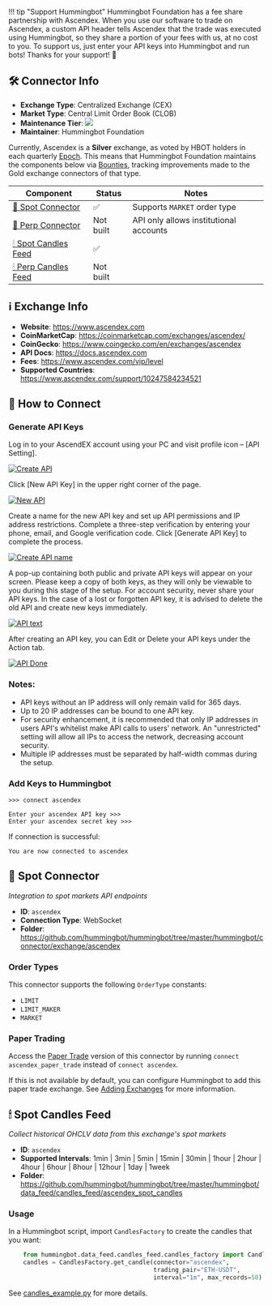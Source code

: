 !!! tip "Support Hummingbot"
    Hummingbot Foundation has a fee share partnership with Ascendex. When you use our software to trade on Ascendex, a custom API header tells Ascendex that the trade was executed using Hummingbot, so they share a portion of your fees with us, at no cost to you. To support us, just enter your API keys into Hummingbot and run bots! Thanks for your support! 🙏

## 🛠 Connector Info

- **Exchange Type**: Centralized Exchange (CEX)
- **Market Type**: Central Limit Order Book (CLOB)
- **Maintenance Tier**: ![](https://img.shields.io/static/v1?label=Hummingbot&message=SILVER&color=white)
- **Maintainer**: Hummingbot Foundation

Currently, Ascendex is a **Silver** exchange, as voted by HBOT holders in each quarterly [Epoch](/governance/epochs). This means that Hummingbot Foundation maintains the components below via [Bounties](/governance/bounties), tracking improvements made to the Gold exchange connectors of that type.

| Component | Status | Notes | 
| --------- | ------ | ----- |
| [🔀 Spot Connector](#spot-connector) | ✅ | Supports `MARKET` order type
| [🔀 Perp Connector](#perp-connector) | Not built | API only allows institutional accounts |
| [🕯 Spot Candles Feed](#spot-candles-feed) | ✅ |
| [🕯 Perp Candles Feed](#perp-candles-feed) | Not built |

## ℹ️ Exchange Info

- **Website**: <https://www.ascendex.com>
- **CoinMarketCap**: <https://coinmarketcap.com/exchanges/ascendex/>
- **CoinGecko**: <https://www.coingecko.com/en/exchanges/ascendex>
- **API Docs**: <https://docs.ascendex.com>
- **Fees**: <https://www.ascendex.com/vip/level>
- **Supported Countries**: <https://www.ascendex.com/support/10247584234521> 

## 🔑 How to Connect

### Generate API Keys

Log in to your AscendEX account using your PC and visit profile icon – [API Setting].

   [![Create API](ascendex-api1.png)](ascendex-api1.png)

Click [New API Key] in the upper right corner of the page.

   [![New API](ascendex-api2.png)](ascendex-api2.png)

Create a name for the new API key and set up API permissions and IP address restrictions. Complete a three-step verification by entering your phone, email, and Google verification code. Click [Generate API Key] to complete the process.

   [![Create API name](ascendex-api3.png)](ascendex-api3.png)

A pop-up containing both public and private API keys will appear on your screen. Please keep a copy of both keys, as they will only be viewable to you during this stage of the setup. 
For account security, never share your API keys. In the case of a lost or forgotten API key, it is advised to delete the old API and create new keys immediately.

   [![API text](ascendex-api4.png)](ascendex-api4.png)

After creating an API key, you can Edit or Delete your API keys under the Action tab.

   [![API Done](ascendex-api5.png)](ascendex-api5.png)

### Notes:

- API keys without an IP address will only remain valid for 365 days.
- Up to 20 IP addresses can be bound to one API key.
- For security enhancement, it is recommended that only IP addresses in users API's whitelist make API calls to users' network. An "unrestricted" setting will allow all IPs to access the network, decreasing account security.
- Multiple IP addresses must be separated by half-width commas during the setup.

### Add Keys to Hummingbot

```
>>> connect ascendex

Enter your ascendex API key >>>
Enter your ascendex secret key >>>
```

If connection is successful:

```
You are now connected to ascendex
```

## 🔀 Spot Connector
*Integration to spot markets API endpoints*

- **ID**: `ascendex`
- **Connection Type**: WebSocket
- **Folder**: https://github.com/hummingbot/hummingbot/tree/master/hummingbot/connector/exchange/ascendex

### Order Types

This connector supports the following `OrderType` constants:

- `LIMIT`
- `LIMIT_MAKER`
- `MARKET`

### Paper Trading

Access the [Paper Trade](/global-configs/paper-trade/) version of this connector by running `connect ascendex_paper_trade` instead of `connect ascendex`.

If this is not available by default, you can configure Hummingbot to add this paper trade exchange. See [Adding Exchanges](/global-configs/paper-trade/#adding-exchanges) for more information.

## 🕯 Spot Candles Feed
*Collect historical OHCLV data from this exchange's spot markets*

- **ID**: `ascendex`
- **Supported Intervals**: 1min | 3min | 5min | 15min | 30min | 1hour | 2hour | 4hour | 6hour | 8hour | 12hour |  1day | 1week
- **Folder**: https://github.com/hummingbot/hummingbot/tree/master/hummingbot/data_feed/candles_feed/ascendex_spot_candles

### Usage

In a Hummingbot script, import `CandlesFactory` to create the candles that you want:
```python
    from hummingbot.data_feed.candles_feed.candles_factory import CandlesFactory
    candles = CandlesFactory.get_candle(connector="ascendex",
                                        trading_pair="ETH-USDT",
                                        interval="1m", max_records=50)
```

See [candles_example.py](https://github.com/hummingbot/hummingbot/blob/master/scripts/candles_example.py) for more details.